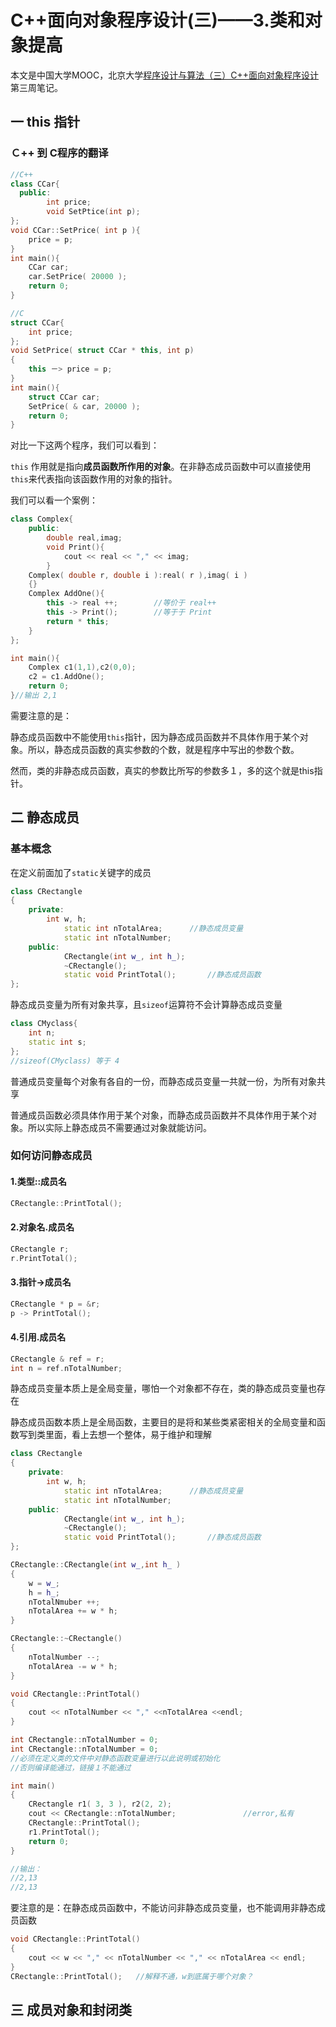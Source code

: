 # C++面向对象程序设计(三)——3.类和对象提高

本文是中国大学MOOC，北京大学[程序设计与算法（三）C++面向对象程序设计](https://www.icourse163.org/learn/PKU-1002029030#/learn/announce)第三周笔记。

## 一 this 指针

### Ｃ++ 到 C程序的翻译

```cpp
//C++
class CCar{
  public:
    	int price;
    	void SetPtice(int p);
};
void CCar::SetPrice( int p ){
    price = p;
}
int main(){
    CCar car;
    car.SetPrice( 20000 );
    return 0;
}
```

```cpp
//C
struct CCar{
    int price;
};
void SetPrice( struct CCar * this, int p)
{
    this －> price = p;
}
int main(){
    struct CCar car;
    SetPrice( & car, 20000 );
    return 0;
}
```

对比一下这两个程序，我们可以看到：

`this` 作用就是指向**成员函数所作用的对象**。在非静态成员函数中可以直接使用`this`来代表指向该函数作用的对象的指针。

我们可以看一个案例：

```cpp
class Complex{
    public:
    	double real,imag;
    	void Print(){
            cout << real << "," << imag;
        }
    Complex( double r, double i ):real( r ),imag( i )
    {}
    Complex AddOne(){
        this -> real ++;		//等价于 real++
        this -> Print();		//等于于 Print
        return * this;
    }
};

int main(){
    Complex c1(1,1),c2(0,0);
    c2 = c1.AddOne();
    return 0;
}//输出 2,1
```

需要注意的是：

静态成员函数中不能使用`this`指针，因为静态成员函数并不具体作用于某个对象。所以，静态成员函数的真实参数的个数，就是程序中写出的参数个数。

然而，类的非静态成员函数，真实的参数比所写的参数多１，多的这个就是this指针。

## 二 静态成员

### 基本概念

在定义前面加了`static`关键字的成员

```cpp
class CRectangle
{
    private:
    	int w, h;
    		static int nTotalArea;		//静态成员变量
    		static int nTotalNumber;
    public:
    		CRectangle(int w_, int h_);
    		~CRectangle();
    		static void PrintTotal();		//静态成员函数
};
```

静态成员变量为所有对象共享，且`sizeof`运算符不会计算静态成员变量

```cpp
class CMyclass{
    int n;
    static int s;
};
//sizeof(CMyclass) 等于 4
```

普通成员变量每个对象有各自的一份，而静态成员变量一共就一份，为所有对象共享

普通成员函数必须具体作用于某个对象，而静态成员函数并不具体作用于某个对象。所以实际上静态成员不需要通过对象就能访问。

### 如何访问静态成员

#### 1.类型::成员名

```cpp
CRectangle::PrintTotal();
```

#### 2.对象名.成员名

```cpp
CRectangle r;
r.PrintTotal();
```

#### 3.指针->成员名

```cpp
CRectangle * p = &r;
p -> PrintTotal();
```

#### 4.引用.成员名

```cpp
CRectangle & ref = r;
int n = ref.nTotalNumber;
```

静态成员变量本质上是全局变量，哪怕一个对象都不存在，类的静态成员变量也存在

静态成员函数本质上是全局函数，主要目的是将和某些类紧密相关的全局变量和函数写到类里面，看上去想一个整体，易于维护和理解

```cpp
class CRectangle
{
    private:
    	int w, h;
    		static int nTotalArea;		//静态成员变量
    		static int nTotalNumber;
    public:
    		CRectangle(int w_, int h_);
    		~CRectangle();
    		static void PrintTotal();		//静态成员函数
};

CRectangle::CRectangle(int w_,int h_ )
{
    w = w_;
    h = h_;
    nTotalNmuber ++;
    nTotalArea += w * h;
}

CRectangle::~CRectangle()
{
    nTotalNumber --;
    nTotalArea -= w * h;
}

void CRectangle::PrintTotal()
{
    cout << nTotalNumber << "," <<nTotalArea <<endl;
}

int CRectangle::nTotalNumber = 0;
int CRectangle::nTotalNumber = 0;
//必须在定义类的文件中对静态函数变量进行以此说明或初始化
//否则编译能通过，链接１不能通过

int main()
{
    CRectangle r1( 3, 3 ), r2(2, 2);
    cout << CRectangle::nTotalNumber;				//error,私有
   	CRectangle::PrintTotal();
    r1.PrintTotal();
    return 0;
}

//输出：
//2,13
//2,13
```

要注意的是：在静态成员函数中，不能访问非静态成员变量，也不能调用非静态成员函数

```cpp
void CRectangle::PrintTotal()
{
    cout << w << "," << nTotalNumber << "," << nTotalArea << endl;		//error
}
CRectangle::PrintTotal();	//解释不通，w到底属于哪个对象？
```

## 三 成员对象和封闭类

